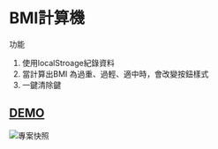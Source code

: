 # BMI計算機

功能
1. 使用localStroage紀錄資料
2. 當計算出BMI 為過重、過輕、適中時，會改變按鈕樣式
3. 一鍵清除鍵

## [DEMO](https://tommm2.github.io/BMI/)

![專案快照](https://i.postimg.cc/ZKpL9VCY/image.jpg)
